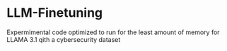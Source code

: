 # LLM-Finetuning
Expermimental code optimized to run for the least amount of memory for LLAMA 3.1 qith a cybersecurity dataset
